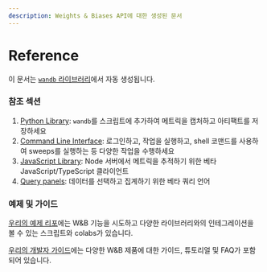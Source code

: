 ```yaml
---
description: Weights & Biases API에 대한 생성된 문서
---
```


# Reference

이 문서는 [`wandb` 라이브러리](https://github.com/wandb/wandb)에서 자동 생성됩니다.

### 참조 섹션

1. [Python Library](./python/README.md): `wandb`를 스크립트에 추가하여 메트릭을 캡처하고 아티팩트를 저장하세요
2. [Command Line Interface](./cli/README.md): 로그인하고, 작업을 실행하고, shell 코맨드를 사용하여 sweeps를 실행하는 등 다양한 작업을 수행하세요
3. [JavaScript Library](./js/README.md): Node 서버에서 메트릭을 추적하기 위한 베타 JavaScript/TypeScript 클라이언트
4. [Query panels](./query-panel/README.md): 데이터를 선택하고 집계하기 위한 베타 쿼리 언어

### 예제 및 가이드

[우리의 예제 리포](https://github.com/wandb/examples)에는 W&B 기능을 시도하고 다양한 라이브러리와의 인테그레이션을 볼 수 있는 스크립트와 colabs가 있습니다.

[우리의 개발자 가이드](../guides/intro.md)에는 다양한 W&B 제품에 대한 가이드, 튜토리얼 및 FAQ가 포함되어 있습니다.
